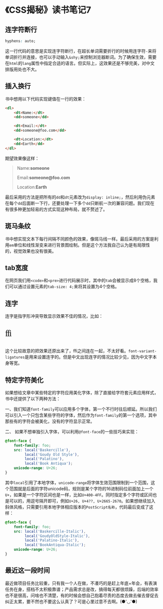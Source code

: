 # 《CSS揭秘》读书笔记7

## 连字符断行

```css
hyphens: auto;
```

这一行代码的意思是实现连字符断行，在超长单词需要折行的时候用连字符`-`来将单词折行并连接，也可以手动输入`&shy;`来控制浏览器断词。为了确保生效，需要在`html`的`lang`属性中指定合适的语言。但实际上，这效果还是不够完美，对中文排版用处也不大。

## 插入换行

书中想用以下代码实现键值在一行的效果：

```html
<dl>
    <dt>Name:</dt>
    <dd>someone</dd>

    <dt>Email:</dt>
    <dd>someone@foo.com</dd>

    <dt>Location:</dt>
    <dd>Earth</dd>
</dl>
```

期望效果像这样：

> <p>Name:<b>someone</b></p>
> <p>Email:<b>someone@foo.com</b></p>
> <p>Location:<b>Earth</b></p>

最后采用的方法是把所有的`dd`和`dt`元素改为`display: inline;`，然后利用伪元素在每个`dd`后面断一下行，还要处理一下多个`dd`只断航一次的兼容问题。我们现在有很多种更加轻易的方式实现这种布局，就不赘述了。

## 斑马条纹

书中想实现文本下每行间隔不同颜色的效果，像斑马线一样。最后采用的方案是利用`em`单位和线性渐变来进行背景图绘制。但是这个方法我自己认为是有局限性的，视觉效果也没有很美。

## tab宽度

在网页我们用`<code>`和`<pre>`进行代码展示时，其中的`tab`会被显示成8个空格，我们可以通过设置元素的`tab-size: 4;`来将其设置为4个空格。

## 连字

连字是指字形冲突导致显示效果不佳的情况，比如：

<p style="font-size: 30px;font-family:Garamond;letter-spacing: -3px;">ffi</p>

这个比较故意的把效果还原出来了，ffi之间连在一起，不太好看。`font-variant-ligatures`是用来设置连字的。但是中文出现连字的情况比较少见，因为中文字本身等宽。

## 特定字符美化

如果想给文章中某些特定的字符应用美化字体，除了直接给字符套元素应用样式，书中还提供了以下两种方法：

一、我们知道`font-family`可以应用多个字体，第一个不行时往后顺延。所以我们可以引入一个只包含某些字符的字体，然后作为`font-family`的第一个选项，其中那些有的字符会被美化，没有的字符显示正常。

二、 如果不想单独引入字体，可以利用`@font-face`的一些技巧来实现：

```css
@font-face {
    font-family: foo;
    src: local('Baskercille'),
         local('Goudy Old Style'),
         local('Palatino'),
         local('Book Antiqua');
    unicode-range: U+26;
}
```

其中`local`引用了本地字体，`unicode-range`将字体生效范围限制到一个范围，这个范围就是后面的字符unicode码，规则是某个字符的16进制码位前面加上一个`U+`，如果是一个字符区间也是一样，比如`U+400-4FF`。同时指定多个字符或区间也是可以的，用逗号隔开即可，例如`U+26, U+4??, U+2665-2670`。如果想继续加入斜体风格，只需要引用本地字体相应版本的`PostScript名称`，代码最后变成了这样：

```css
@font-face {
    font-family: foo;
    src: local('Baskercille-Italic'),
         local('GoudyOldStyle-Italic'),
         local('Palatino-Italic'),
         local('BookAntiqua-Italic');
    unicode-range: U+26;
}
```

## 最近这一段时间

最近做项目任务比较重，只有我一个人在做，不凑巧的是赶上年底+年会，有表演任务在身，搭档不太积极靠谱；产品需求总是改，搞得每天都很烦躁，后端的效率也不是很高，问啥也不清楚，有的时候会想自己抱着尽责的态度去做去催去督促去纠正太累，要不然也不要这么认真了？可是心里过意不去啊。(●'◡'●)